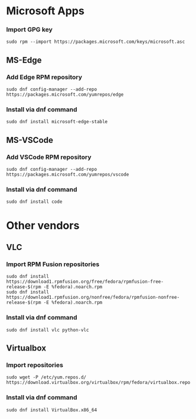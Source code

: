# Microsoft Apps

### Import GPG key
```
sudo rpm --import https://packages.microsoft.com/keys/microsoft.asc
```

## MS-Edge

### Add Edge RPM repository
```
sudo dnf config-manager --add-repo https://packages.microsoft.com/yumrepos/edge
```
### Install via dnf command
```
sudo dnf install microsoft-edge-stable
```

## MS-VSCode

### Add VSCode RPM repository
```
sudo dnf config-manager --add-repo https://packages.microsoft.com/yumrepos/vscode
```
### Install via dnf command
```
sudo dnf install code
```

# Other vendors

## VLC

### Import RPM Fusion repositories
```
sudo dnf install https://download1.rpmfusion.org/free/fedora/rpmfusion-free-release-$(rpm -E %fedora).noarch.rpm
sudo dnf install https://download1.rpmfusion.org/nonfree/fedora/rpmfusion-nonfree-release-$(rpm -E %fedora).noarch.rpm
```
### Install via dnf command
```
sudo dnf install vlc python-vlc
```

## Virtualbox

### Import repositories
```
sudo wget -P /etc/yum.repos.d/ https://download.virtualbox.org/virtualbox/rpm/fedora/virtualbox.repo
```
### Install via dnf command
```
sudo dnf install VirtualBox.x86_64
```
